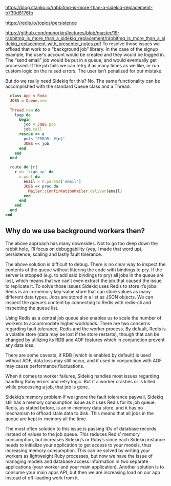 https://blog.stanko.io/rabbitmq-is-more-than-a-sidekiq-replacement-b730d8176fb

https://redis.io/topics/persistence

https://github.com/monorkin/lectures/blob/master/19-rabbitmq_is_more_than_a_sidekiq_replacement/rabbitmq_is_more_than_a_sidekiq_replacement-with_presenter_notes.pdf
To resolve those issues we offload that work to a “background job” library. In the case of the signup example, the user’s account would be created and they would be logged in. The “send email” job would be put in a queue, and would eventually get processed. If the job fails we can retry it as many times as we like, or run custom logic on the raised errors. The user isn’t penalized for our mistake.

But do we really need Sidekiq for this? No. The same functionality can be accomplished with the standard Queue class and a Thread.

```ruby
  class App < Roda
  JOBS = Queue.new
  
  Thread.new do
    loop do
      begin
        job = JOBS.pop
        job.call
      rescue => e
        puts "ERROR: #{e}"
        JOBS << job
      end
    end
  end

  route do |r|
    r.on 'sign_up' do
      r.post do
        email = r.params['email']
        JOBS << proc do
          Mailer::ConfirmationMailer.deliver(email)
        end
      end
    end
  end
end
```

## Why do we use background workers then?

The above approach has many downsides. Not to go too deep down the rabbit hole, I’ll focus on debuggability (yes, I made that word up), persistence, scaling and lastly fault tolerance.


The above solution is difficult to debug. There is no clear way to inspect the contents of the queue without littering the code with bindings to pry. If the server is stopped (e.g. to add said bindings to pry) all jobs in the queue are lost, which means that we can’t even extract the job that caused the issue to replicate it. To solve those issues Sidekiq uses Redis to store it’s jobs. Redis is an in-memory key-value store that can store values as many different data types. Jobs are stored in a list as JSON objects. We can inspect the queue’s content by connecting to Redis with redis-cli and inspecting the queue list.

Using Redis as a central job queue also enables us to scale the number of workers to accommodate higher workloads.
There are two concerns regarding fault tolerance, Redis and the worker process. By default, Redis is a volatile store (data may be lost if the store restarts), though that can be changed by utilizing its RDB and AOF features which in conjunction prevent any data loss. 

There are some caveats, if RDB (which is enabled by default) is used without AOF, data loss may still occur, and if used in conjunction with AOF may cause performance fluctuations.

When it comes to worker failures, Sidekiq handles most issues regarding handling Ruby errors and retry logic. But if a worker crashes or is killed while processing a job, that job is gone.


Sidekiq’s memory problem
If we ignore the fault tolerance paywall, Sidekiq still has a memory consumption issue as it uses Redis for its job queue. Redis, as stated before, is an in-memory data store, and it has no mechanism to offload stale data to disk. This means that all jobs in the queue are kept in-memory all the time.

The most often solution to this issue is passing IDs of database records instead of values to the job queue. This reduces Redis’ memory consumption, but increases Sidekiq’s or Ruby’s since each Sidekiq instance needs to initialize your application to get access to your models, thus increasing memory consumption. This can be solved by writing your workers as lightweight Ruby processes, but now we have the issue of managing models and database access information in two separate applications (your worker and your main application). Another solution is to consume your main apps API, but then we are increasing load on our app instead of off-loading work from it.